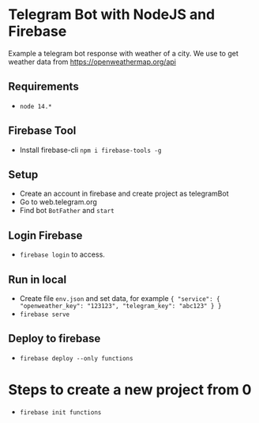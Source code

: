 # Telegram Bot with NodeJS and Firebase
Example a telegram bot response with weather of a city. We use to get weather data from https://openweathermap.org/api

## Requirements
- `node 14.*`

## Firebase Tool
- Install firebase-cli  `npm i firebase-tools -g`

## Setup
- Create an account in firebase and create project as telegramBot
- Go to web.telegram.org
- Find bot `BotFather` and `start`

## Login Firebase
- `firebase login` to access.

## Run in local
- Create file `env.json` and set data, for example
`
  {
    "service": {
      "openweather_key": "123123",
      "telegram_key": "abc123"
    }
  }
`
- `firebase serve`


## Deploy to firebase
- `firebase deploy --only functions`


# Steps to create a new project from 0
- `firebase init functions`
